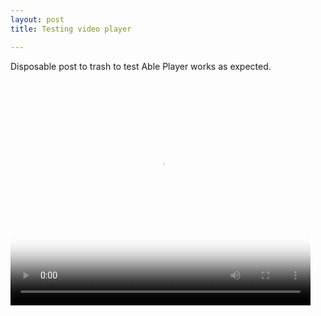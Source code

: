 ```yaml
---
layout: post
title: Testing video player

---
```

Disposable post to trash to test Able Player works as expected.


<video id="video1" data-able-player preload="auto" width="480" height="360" poster="https://dev.nicolas-steenhout.com/img/red-error-msg.png">

  <source type="video/mp4" src="https://a11yrules.ams3.cdn.digitaloceanspaces.com/nicolas-steenhout.com/target.mp4" data-desc-src="path_to_described_video.mp4"/>
  
</video>

